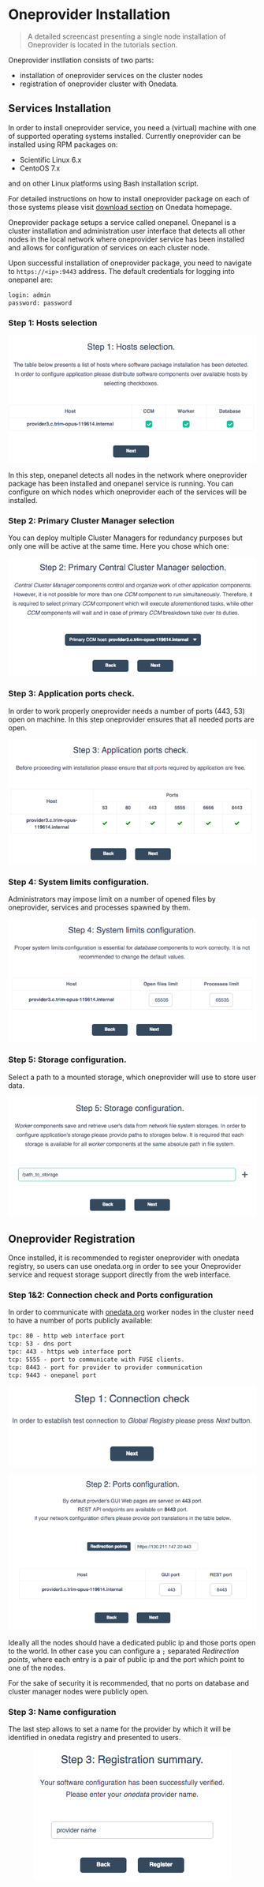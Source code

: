 # Oneprovider Installation

> A detailed screencast presenting a single node installation of Oneprovider is located in the tutorials section.

Oneprovider instllation consists of two parts:
* installation of oneprovider services on the cluster nodes
* registration of oneprovider cluster with Onedata.

## Services Installation

In order to install oneprovider service, you need a (virtual) machine with one of supported operating systems installed. Currently oneprovider can be installed using RPM packages on:
* Scientific Linux 6.x
* CentoOS 7.x

and on other Linux platforms using Bash installation script.


For detailed instructions on how to install oneprovider package on each of those systems please visit [download section](https://onedata.org/download) on Onedata homepage.

Oneprovider package setups a service called onepanel. Onepanel is a cluster installation and administration user interface that detects all other nodes in the local network where oneprovider service has been installed and allows for configuration of services on each cluster node.

Upon successful installation of oneprovider package, you need to navigate to `https://<ip>:9443` address. The default credentials for logging into onepanel are:
~~~
login: admin
password: password
~~~

### Step 1: Hosts selection

<p align="center"><img src="img/admin/step1_host_selection.png"></p>

In this step, onepanel detects all nodes in the network where oneprovider package has been installed and onepanel service is running. You can configure on which nodes which oneprovider each of the services will be installed.


### Step 2: Primary Cluster Manager selection

You can deploy multiple Cluster Managers for redundancy purposes but only one will be active at the same time. Here you chose which one:

<p align="center"><img src="img/admin/step2_primary_cm_selection.png"></p>


### Step 3: Application ports check.

In order to work properly oneprovider needs a number of ports (443, 53) open on machine. In this step oneprovider ensures that all needed ports are open.

<p align="center"><img src="img/admin/step3_ports_check.png"></p>


### Step 4: System limits configuration.

Administrators may impose limit on a number of opened files by oneprovider, services and processes spawned by them.

<p align="center"><img src="img/admin/step4_system_limists.png"></p>


### Step 5: Storage configuration.

Select a path to a mounted storage, which oneprovider will use to store user data.

<p align="center"><img src="img/admin/step5_path_to_storage.png"></p>


## Oneprovider Registration
Once installed, it is recommended to register oneprovider with onedata registry, so users can use onedata.org in order to see your Oneprovider service and request storage support directly from the web interface.

### Step 1&2: Connection check and Ports configuration

In order to communicate with [onedata.org](onedata.org) worker nodes in the cluster need to have a number of ports publicly available:
~~~
tpc: 80 - http web interface port
tcp: 53 - dns port
tpc: 443 - https web interface port
tcp: 5555 - port to communicate with FUSE clients.
tcp: 8443 - port for provider to provider communication
tcp: 9443 - onepanel port
~~~

<p align="center"><img src="img/admin/rstrep1_info.png"></p>

<p align="center"><img src="img/admin/rstep2_ports.png"></p>

Ideally all the nodes should have a dedicated public ip and those ports open to the world. In other case you can configure a `;` separated *Redirection points*, where each entry is a pair of public ip and the port which point to one of the nodes.

For the sake of security it is recommended, that no ports on database and cluster manager nodes were publicly open.


### Step 3: Name configuration
The last step allows to set a name for the provider by which it will be identified in onedata registry and presented to users.

<p align="center"><img src="img/admin/rstep2_name.png"></p>
